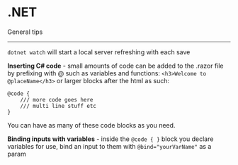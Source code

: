 
# .NET

General tips

---

`dotnet watch` will start a local server refreshing with each save

**Inserting C# code** - small amounts of code can be added to the .razor file by prefixing with @ such as variables and functions: `<h3>Welcome to @placeName</h3>` or larger blocks after the html as such:
```
@code {
    /// more code goes here
    /// multi line stuff etc
}
```
You can have as many of these code blocks as you need.

**Binding inputs with variables** - inside the `@code { }` block you declare variables for use, bind an input to them with `@bind="yourVarName"` as a param